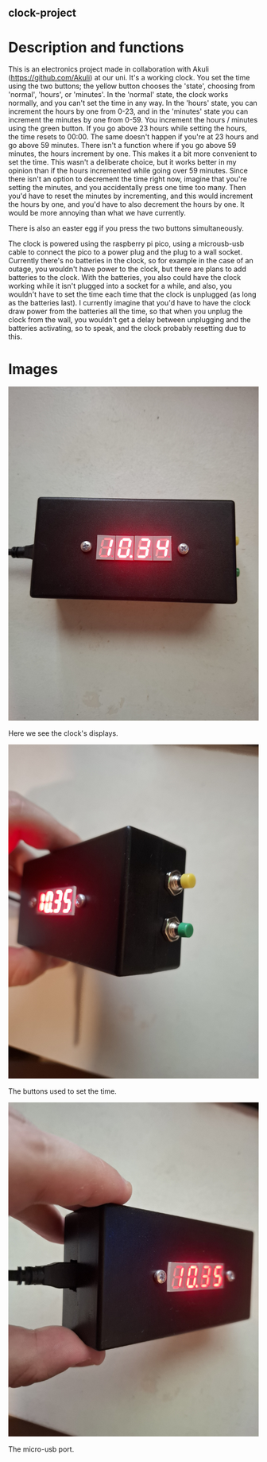 ## clock-project

# Description and functions
This is an electronics project made in collaboration with Akuli (https://github.com/Akuli) at our uni. It's a working clock.
You set the time using the two buttons; the yellow button chooses the 'state', choosing from 'normal', 'hours', or 'minutes'. 
In the 'normal' state, the clock works normally, and you can't set the time in any way. In the 'hours' state, you can increment the hours by one from 0-23, 
and in the 'minutes' state you can increment the minutes by one from 0-59. You increment the hours / minutes using the green button.
If you go above 23 hours while setting the hours, the time resets to 00:00. The same doesn't happen if you're at 23 hours and go above 59 minutes.
There isn't a function where if you go above 59 minutes, the hours increment by one. This makes it a bit more convenient to set the time.
This wasn't a deliberate choice, but it works better in my opinion than if the hours incremented while going over 59 minutes.
Since there isn't an option to decrement the time right now, imagine that you're setting the minutes, and you accidentally press one time too many.
Then you'd have to reset the minutes by incrementing, and this would increment the hours by one, and you'd have to also decrement the hours by one.
It would be more annoying than what we have currently.

There is also an easter egg if you press the two buttons simultaneously.

The clock is powered using the raspberry pi pico, using a microusb-usb cable to connect the pico to a power plug and the plug to a wall socket.
Currently there's no batteries in the clock, so for example in the case of an outage, you wouldn't have power to the clock, but there are plans
to add batteries to the clock. With the batteries, you also could have the clock working while it isn't plugged into a socket for a while, and also, 
you wouldn't have to set the time each time that the clock is unplugged (as long as the batteries last). I currently imagine that you'd have to have 
the clock draw power from the batteries all the time, so that when you unplug the clock from the wall, you wouldn't get a delay between unplugging 
and the batteries activating, so to speak, and the clock probably resetting due to this. 

# Images

![frontside](clock1.jpg "frontside")

Here we see the clock's displays.

![buttons](clock2.jpg "buttons")

The buttons used to set the time.

![port](clock3.jpg "port")

The micro-usb port.